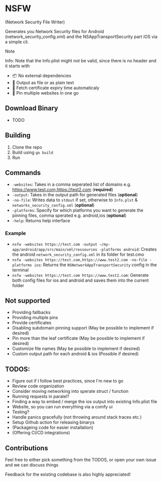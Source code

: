 # NSFW

(Network Security File Writer)
<br>

Generates you Network Security files for Android (network_security_config.xml) and the NSAppTransportSecurity part iOS via a simple cli.

> [!NOTE]
> Info: Note that the Info.plist might not be valid, since there is no header and it starts with <key>

- 📦 No external dependencies
- 📁 Output as file or as plain text
- 📅 Fetch certificate expiry time automaticaly
- 📌 Pin multiple websites in one go

## Download Binary

- TODO

## Building
1. Clone the repo
2. Build using `go build`
3. Run

## Commands
- `-websites`: Takes in a comma seperated list of domains e.g. https://www.test.com,https://test2.com (**required**)
- `-output`: Takes in the output path for generated files (**optional**)
- `-no-file`: Writes data to `stdout` if set, otherwise to `Info.plst` & `networks_security_config.xml` (**optional**)
- `-platforms`: Specify for which platforms you want to generate the pinning files, comma sperated e.g. android,ios (**optional**)
- `-help`: Returns help interface

### Example

- `nsfw -websites https://test.com -output ~/my-app/android/app/src/main/xml/ressources -platforms android`: Creates the android `network_security_config.xml` in its folder for test.cmo
- `nsfw -websites https://test.com,https://www.test2.com -no-file -platforms ios`: Returns the `NSNetworkAppTransportSecurity` config in the terminal
- `nsfw -websites https://test.com https://www.test2.com`: Generate both config files for ios and android and saves them into the current folder

## Not supported

- Providing fallbacks
- Providing multiple pins
- Provide certificates
- Disabling subdomain pinning support (May be possible to implement if desired)
- Pin more than the leaf certificate (May be possible to implement if desired)
- Customize file names (May be possible to implement if desired)
- Custom output path for each android & ios (Possible if desired)

## TODOS:

- Figure out if I follow best practices, since I'm new to go
- Review code organization
- Consider moving networking into sperate struct / function
- Running requests in paralel?
- Finding a way to embed / merge the ios output into existing Info.plist file 
- Website, so you can run everything via a comfy ui
- Testing?
- Handle panics gracefully (not throwing around stack traces etc.)
- Setup Github action for releasing binarys
- (Packageing code for easier installation)
- (Offering CI/CD integrations)

## Contributions

Feel free to either pick something from the TODOS, or open your own issue and we can discuss things<br>

Feedback for the existing codebase is also highly appreciated!
